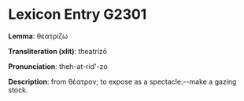 # Lexicon Entry G2301

**Lemma**: θεατρίζω

**Transliteration (xlit)**: theatrízō

**Pronunciation**: theh-at-rid'-zo

**Description**:
from θέατρον; to expose as a spectacle:--make a gazing stock.
